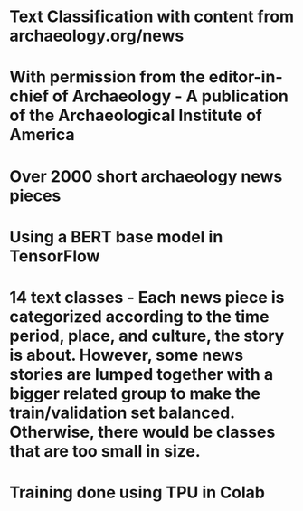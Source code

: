 # Text Classification with content from archaeology.org/news 
# With permission from the editor-in-chief of Archaeology - A publication of the Archaeological Institute of America
# Over 2000 short archaeology news pieces
# Using a BERT base model in TensorFlow
# 14 text classes - Each news piece is categorized according to the time period, place, and culture, the story is about. However, some news stories are lumped together with a bigger related group to make the train/validation set balanced. Otherwise, there would be classes that are too small in size.
# Training done using TPU in Colab
